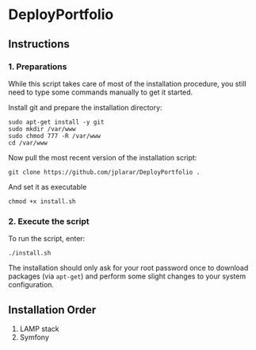 # DeployPortfolio

## Instructions

### 1. Preparations
While this script takes care of most of the installation procedure, you still need to type some commands manually to get it started.

Install git and prepare the installation directory:

	sudo apt-get install -y git
	sudo mkdir /var/www
	sudo chmod 777 -R /var/www
	cd /var/www

Now pull the most recent version of the installation script:

	git clone https://github.com/jplarar/DeployPortfolio .

And set it as executable

	chmod +x install.sh

### 2. Execute the script
To run the script, enter:

	./install.sh

The installation should only ask for your root password once to download packages (via `apt-get`) and perform some slight changes to your system configuration.

## Installation Order
1. LAMP stack
2. Symfony
